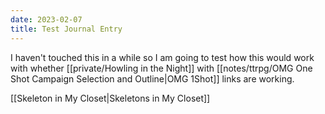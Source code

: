 ```yaml
---
date: 2023-02-07
title: Test Journal Entry
---
```


I haven't touched this in a while so I am going to test how this would work with whether [[private/Howling in the Night]] with [[notes/ttrpg/OMG One Shot Campaign Selection and Outline|OMG 1Shot]] links are working.

[[Skeleton in My Closet|Skeletons in My Closet]]